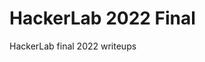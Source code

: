# HackerLab 2022 Final
HackerLab final 2022 writeups


















<meta name="google-site-verification" content="LhqWsMcc9GnWNbCBjccubzScg-8PjhD2Vban96OljdQ" />
